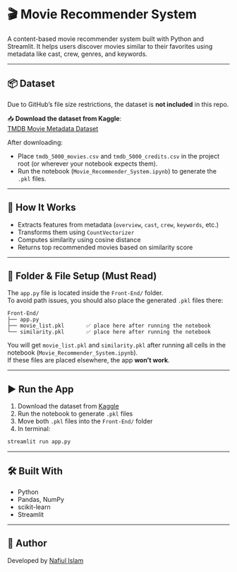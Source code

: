 # 🎬 Movie Recommender System

A content-based movie recommender system built with Python and Streamlit. It helps users discover movies similar to their favorites using metadata like cast, crew, genres, and keywords.

---

## 📦 Dataset

Due to GitHub’s file size restrictions, the dataset is **not included** in this repo.

📥 **Download the dataset from Kaggle**:  
[TMDB Movie Metadata Dataset](https://www.kaggle.com/datasets/tmdb/tmdb-movie-metadata)

After downloading:
- Place `tmdb_5000_movies.csv` and `tmdb_5000_credits.csv` in the project root (or wherever your notebook expects them).
- Run the notebook (`Movie_Recommender_System.ipynb`) to generate the `.pkl` files.

---

## 🧠 How It Works

- Extracts features from metadata (`overview`, `cast`, `crew`, `keywords`, etc.)
- Transforms them using `CountVectorizer`
- Computes similarity using cosine distance
- Returns top recommended movies based on similarity score

---

## 📁 Folder & File Setup (Must Read)

The `app.py` file is located inside the `Front-End/` folder.  
To avoid path issues, you should also place the generated `.pkl` files there:

```
Front-End/
├── app.py
├── movie_list.pkl       ✅ place here after running the notebook
└── similarity.pkl       ✅ place here after running the notebook
```

You will get `movie_list.pkl` and `similarity.pkl` after running all cells in the notebook (`Movie_Recommender_System.ipynb`).  
If these files are placed elsewhere, the app **won’t work**.

---

## ▶️ Run the App

1. Download the dataset from [Kaggle](https://www.kaggle.com/datasets/tmdb/tmdb-movie-metadata)  
2. Run the notebook to generate `.pkl` files  
3. Move both `.pkl` files into the `Front-End/` folder  
4. In terminal:

```bash
streamlit run app.py
```

---

## 🛠️ Built With

- Python
- Pandas, NumPy
- scikit-learn
- Streamlit

---

## 👤 Author

Developed by [Nafiul Islam](https://github.com/nafiul707)

